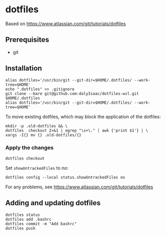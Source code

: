 # dotfiles

Based on https://www.atlassian.com/git/tutorials/dotfiles

## Prerequisites

- git

## Installation

``` shell
alias dotfiles='/usr/bin/git --git-dir=$HOME/.dotfiles/ --work-tree=$HOME'
echo ".dotfiles" >> .gitignore
git clone --bare git@github.com:dalyIsaac/dotfiles-wsl.git $HOME/.dotfiles
alias dotfiles='/usr/bin/git --git-dir=$HOME/.dotfiles/ --work-tree=$HOME'
```

To move existing dotfiles, which may block the application of the dotfiles:

``` shell
mkdir -p .old-dotfiles && \
dotfiles  checkout 2>&1 | egrep "\s+\." | awk {'print $1'} | \
xargs -I{} mv {} .old-dotfiles/{}
```

### Apply the changes

``` shell
dotfiles checkout
```

Set `showUntrackedFiles` to no:

``` shell
dotfiles config --local status.showUntrackedFiles no
```

For any problems, see https://www.atlassian.com/git/tutorials/dotfiles

## Adding and updating dotfiles

``` shell
dotfiles status
dotfiles add .bashrc
dotfiles commit -m "Add bashrc"
dotfiles push
```
